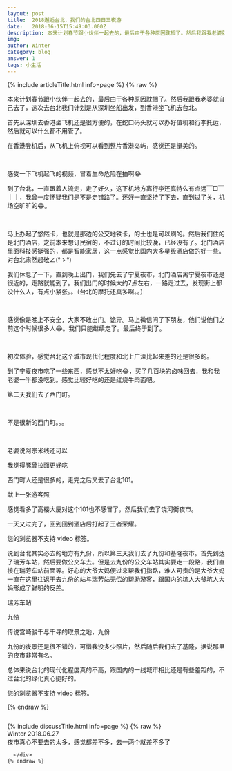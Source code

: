 ```yaml
---
layout: post
title:  2018邂逅台北，我们的台北四日三夜游
date:   2018-06-15T15:49:03.000Z
description: 本来计划春节跟小伙伴一起去的，最后由于各种原因耽搁了。然后我跟我老婆就自己去了，这次去台北我们计划是从深圳坐船出发，到香港坐飞机去台北。首先从深圳去香港坐飞机还...
img: 
author: Winter
category: blog
answer: 1
tags: 小生活
---
```

<div class="article-root">
  <div class="article">
    {% include articleTitle.html info=page %}
    {% raw %}
    <div class="article-content"><p>本来计划春节跟小伙伴一起去的，最后由于各种原因耽搁了。然后我跟我老婆就自己去了，这次去台北我们计划是从深圳坐船出发，到香港坐飞机去台北。</p>

<p>首先从深圳去香港坐飞机还是很方便的，在蛇口码头就可以办好值机和行李托运，然后就可以什么都不用管了。</p>

<p>在香港登机后，从飞机上俯视可以看到整片香港岛屿，感觉还是挺美的。</p>

<p>&nbsp;</p>

<p>感受一下飞机起飞的视频，冒着生命危险在拍啊😂</p>

<p>到了台北，一直跟着人流走，走了好久，这下机地方离行李还真特么有点远￣□￣｜｜，我曾一度怀疑我们是不是走错路了。还好一直坚持了下去，直到过了关，机场空旷旷的😂。</p>

<p>&nbsp;</p>

<p>马上办起了悠然卡，也就是那边的公交地铁卡，的士也是可以刷的。然后我们住的是北门酒店，之前本来想订民宿的，不过订的时间比较晚，已经没有了。北门酒店里面科技感挺强的，都是智能家居，这一点感觉比国内大多星级酒店做的好一些。对台北肃然起敬&ang;(&deg;ゝ&deg;)</p>

<p>我们休息了一下，直到晚上出门，我们先去了宁夏夜市，北门酒店离宁夏夜市还是很近的，走路就能到了。我们出门的时候大约7点左右，一路走过去，发现街上都没什么人，有点小紧张。。（台北的摩托还真多啊。。）</p>

<p>&nbsp;</p>

<p>感觉像是晚上不安全，大家不敢出门。诡异。马上微信问了下朋友，他们说他们之前这个时候很多人😂。我们只能继续走了。最后终于到了。</p>

<p>&nbsp;</p>

<p>初次体验，感觉台北这个城市现代化程度和北上广深比起来差的还是很多的。</p>

<p>到了宁夏夜市吃了一些东西，感觉不太好吃😂，买了几百块的卤味回去，我和我老婆一半都没吃到。感觉比较好吃的还是红烧牛肉面吧。</p>

<p>第二天我们去了西门町。</p>

<p>&nbsp;</p>

<p>不是很新的西门町。。。</p>

<p>&nbsp;</p>

<p>老婆说阿宗米线还可以</p>

<p>我觉得豚骨拉面更好吃</p>

<p>西门町人还是很多的，走完之后又去了台北101。</p>

<p>献上一张游客照</p>

<p>感觉看多了高楼大厦对这个101也不感冒了，然后我们去了饶河街夜市。</p>

<p>一天又过完了，回到回到酒店后打起了王者荣耀。</p>

<p>您的浏览器不支持 video 标签。</p>

<p>说到台北其实必去的地方有九份，所以第三天我们去了九份和基隆夜市。首先到达了瑞芳车站，然后要做公交车去。但是去九份的公交车站其实要走一段路，我们直接在瑞芳车站前面等。好心的大爷大妈便过来帮我们指路，难人可贵的是大爷大妈一直在这里往返于去九份的站与瑞芳站无偿的帮助游客，跟国内的坑人大爷坑人大妈形成了鲜明的反差。</p>

<p>瑞芳车站</p>

<p>九份</p>

<p>传说宫崎骏千与千寻的取景之地，九份</p>

<p>九份的夜景还是很不错的，可惜我没多少照片，然后随后我们去了基隆，据说那里的夜市非常有名。</p>

<p>总体来说台北的现代化程度真的不高，跟国内的一线城市相比还是有些差距的，不过台北的绿化真心挺好的。</p>

<p>您的浏览器不支持 video 标签。</p>
</div>
    {% endraw %}
  </div>
  <p style="height: 0;width:0;overflow: hidden;"> 第57篇《2018邂逅台北，我们的台北四日三夜游》来自Winter(https://github.com/aiyld/aiyld.github.io)的站点</p>
  <div class="discuss-wrapper">
    {% include discussTitle.html info=page %}
    {% raw %}
    <div class="discuss-item">
        <div class="discuss-parent">
          <div class="discuss-meta">
            <span class="discuss-user">Winter</span>
            <span class="discuss-time">2018.06.27</span>
          </div>
          <div class="discuss-comment">夜市真心不要去的太多，感觉都差不多，去一两个就差不多了</div>
        </div>
        
      </div>
    {% endraw %}
  </div>
<div>
